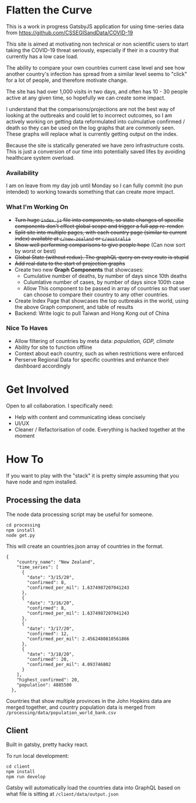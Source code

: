 # Flatten the Curve

This is a work in progress GatsbyJS application for using time-series data from https://github.com/CSSEGISandData/COVID-19

This site is aimed at motivating non technical or non scientific users to start taking the COVID-19 threat seriously, especially if their in a country that currently has a low case load. 

The ability to compare your own countries current case level and see how another country's infection has spread from a similar level seems to "click" for a lot of people, and therefore motivate change. 

The site has had over 1,000 visits in two days, and often has 10 - 30 people active at any given time, so hopefully we can create some impact.

I understand that the comparisons/projections are not the best way of looking at the outbreaks and could let to incorrect outcomes, so I am actively working on getting data reformulated into culmulative confirmed / death so they can be used on the log graphs that are commonly seen. These graphs will replace what is currently getting output on the index.

Because the site is statically generated we have zero infrastructure costs. This is just a conversion of our time into potentially saved lifes by avoiding healthcare system overload.

### Availability
I am on leave from my day job until Monday so I can fully commit (no pun intended) to working towards something that can create more impact.

### What I'm Working On
- ~~Turn huge `index.js` file into components, so state changes of specific components don't effect global scope and trigger a full app re-render.~~
- ~~Split site into multiple pages, with each country page (similar to current index) available at `c/new-zealand` or `c/australia`~~
- ~~Show well performing comparisons to give people hope~~ (Can now sort by worst or best)
- ~~Global State (without redux). The graphQL query on evey route is stupid~~
- ~~Add real data to the start of projection graphs~~
- Create two new **Graph Components**  that showcases:
  - Cumulative number of deaths, by number of days since 10th deaths
  - Culumlative number of cases, by number of days since 100th case
  - Allow This component to be passed in array of countries so that user can choose to compare their country to any other countries.
- Create Index Page that showcases the top outbreaks in the world, using the above Graph component, and table of results
- Backend: Write logic to pull Taiwan and Hong Kong out of China

### Nice To Haves
- Allow filtering of countries by meta data: *population, GDP, climate*
- Ability for site to function offline
- Context about each country, such as when restrictions were enforced
- Perserve Regional Data for specific countries and enhance their dashboard accordingly

# Get Involved
Open to all collaboration. I specifically need:
- Help with content and communicating ideas concisely
- UI/UX
- Cleaner / Refactorisation of code. Everything is hacked together at the moment

# How To
If you want to play with the "stack" it is pretty simple  assuming that you have node and npm installed.

## Processing the data
The node data processing script may be useful for someone.
```
cd processing
npm install 
node get.py
```
This will create an countries.json array of countries in the format. 
```
{
    "country_name": "New Zealand",
    "time_series": [
      {
        "date": "3/15/20",
        "confirmed": 8,
        "confirmed_per_mil": 1.6374987207041243
      },
      {
        "date": "3/16/20",
        "confirmed": 8,
        "confirmed_per_mil": 1.6374987207041243
      },
      {
        "date": "3/17/20",
        "confirmed": 12,
        "confirmed_per_mil": 2.4562480810561866
      },
      {
        "date": "3/18/20",
        "confirmed": 20,
        "confirmed_per_mil": 4.093746802
      }
    ],
    "highest_confirmed": 20,
    "population": 4885500
  },
```
Countries that show multiple provinces in the John Hopkins data are merged together, and country population data is merged from `/processing/data/population_world_bank.csv`

## Client
Built in gatsby, pretty hacky react.

To run local development:
```
cd client
npm install
npm run develop
``` 
Gatsby will automatically load the countries data into GraphQL based on what file is sitting at `/client/data/output.json`


